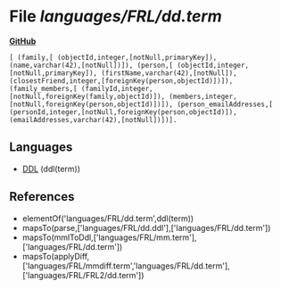 # File _languages/FRL/dd.term_
**[GitHub](https://github.com/softlang/yas/blob/master/languages/FRL/dd.term)**
```
[ (family,[ (objectId,integer,[notNull,primaryKey]), (name,varchar(42),[notNull])]), (person,[ (objectId,integer,[notNull,primaryKey]), (firstName,varchar(42),[notNull]), (closestFriend,integer,[foreignKey(person,objectId)])]), (family_members,[ (familyId,integer,[notNull,foreignKey(family,objectId)]), (members,integer,[notNull,foreignKey(person,objectId)])]), (person_emailAddresses,[ (personId,integer,[notNull,foreignKey(person,objectId)]), (emailAddresses,varchar(42),[notNull])])].
```

## Languages
* [DDL](../languages/DDL.md) (ddl(term))

## References
* elementOf('languages/FRL/dd.term',ddl(term))
* mapsTo(parse,['languages/FRL/dd.ddl'],['languages/FRL/dd.term'])
* mapsTo(mmlToDdl,['languages/FRL/mm.term'],['languages/FRL/dd.term'])
* mapsTo(applyDiff,['languages/FRL/mmdiff.term','languages/FRL/dd.term'],['languages/FRL/FRL2/dd.term'])
